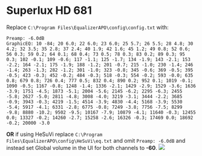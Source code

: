 # Superlux HD 681
Replace `C:\Program Files\EqualizerAPO\config\config.txt` with:
```
Preamp: -6.0dB
GraphicEQ: 10 -84; 20 6.0; 22 6.0; 23 6.0; 25 5.7; 26 5.5; 28 4.8; 30 4.2; 32 3.5; 35 2.8; 37 2.4; 40 1.9; 42 1.6; 45 1.2; 49 0.8; 52 0.6; 56 0.3; 59 0.2; 64 0.1; 68 0.4; 73 0.5; 78 0.3; 83 0.2; 89 0.3; 95 0.3; 102 -0.1; 109 -0.6; 117 -1.1; 125 -1.7; 134 -1.9; 143 -2.1; 153 -2.2; 164 -2.1; 175 -1.9; 188 -1.2; 201 -0.7; 215 -1.0; 230 -1.4; 246 -1.4; 263 -1.3; 282 -1.2; 301 -1.0; 323 -0.8; 345 -0.6; 369 -0.5; 395 -0.5; 423 -0.3; 452 -0.2; 484 -0.3; 518 -0.3; 554 -0.2; 593 -0.0; 635 0.8; 679 0.8; 726 0.4; 777 0.5; 832 0.4; 890 0.2; 952 0.1; 1019 -0.1; 1090 -0.5; 1167 -0.8; 1248 -1.4; 1336 -2.1; 1429 -2.9; 1529 -3.6; 1636 -3.9; 1751 -4.5; 1873 -5.1; 2004 -5.6; 2145 -6.2; 2295 -6.3; 2455 -5.8; 2627 -5.0; 2811 -4.8; 3008 -4.0; 3219 -3.1; 3444 -2.2; 3685 -0.9; 3943 -0.3; 4219 -1.5; 4514 -3.9; 4830 -4.4; 5168 -3.9; 5530 -5.4; 5917 -4.1; 6331 -2.8; 6775 -0.8; 7249 -3.8; 7756 -7.5; 8299 -9.8; 8880 -10.2; 9502 -9.5; 10167 -7.9; 10879 -4.1; 11640 -0.3; 12455 0.0; 13327 -0.2; 14260 -2.7; 15258 -2.6; 16326 -0.3; 17469 0.0; 18692 -0.2; 20000 -3.0
```
**OR** if using HeSuVi replace `C:\Program Files\EqualizerAPO\config\HeSuVi\eq.txt` and omit `Preamp: -6.0dB` and instead set Global volume in the UI for both channels to **-60**.
![](https://raw.githubusercontent.com/jaakkopasanen/AutoEq/master/results/SBAF-Serious/innerfidelity/onear/Superlux%20HD%20681/Superlux%20HD%20681.png)